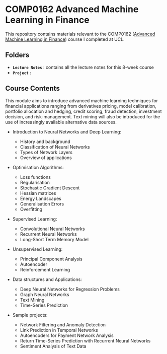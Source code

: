 
# COMP0162 Advanced Machine Learning in Finance

This repository contains materials relevant to the COMP0162 ([Advanced Machine Learning in Finance](https://www.ucl.ac.uk/module-catalogue/modules/advanced-machine-learning-in-finance-COMP0162)) course I completed at UCL.


## Folders

- **`Lecture Notes`** : contains all the lecture notes for this 8-week course
- **`Project`** : 


## Course Contents

This module aims to introduce advanced machine learning techniques for financial applications ranging from derivatives pricing, model calibration, portfolio allocation and hedging, credit scoring, fraud detection, investment decision, and risk-management. Text mining will also be introduced for the use of increasingly available alternative data sources.

- Introduction to Neural Networks and Deep Learning:

    - History and background
    - Classification of Neural Networks
    - Types of Network Layers
    - Overview of applications

- Optimisation Algorithms:

    - Loss functions
    - Regularisation
    - Stochastic Gradient Descent
    - Hessian matrices
    - Energy Landscapes
    - Generalisation Errors
    - Overfitting

- Supervised Learning:

    - Convolutional Neural Networks
    - Recurrent Neural Networks
    - Long-Short Term Memory Model

- Unsupervised Learning:

    - Principal Component Analysis
    - Autoencoder
    - Reinforcement Learning

- Data structures and Applications:

    - Deep Neural Networks for Regression Problems
    - Graph Neural Networks
    - Text Mining
    - Time-Series Prediction

- Sample projects:

    - Network Filtering and Anomaly Detection
    - Link Prediction in Temporal Networks
    - Autoencoders for Payment Network Analysis
    - Return Time-Series Prediction with Recurrent Neural Networks
    - Sentiment Analysis of Text Data
